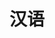 ---
layout: category/chinese
title: 汉语
permalink: /chinese/
pagination:
  enabled: true
  category: chinese
  combine: and
  permalink: /:num/  
  per_page: 4
  sort_field: 'title'
  sort_reverse: false
---